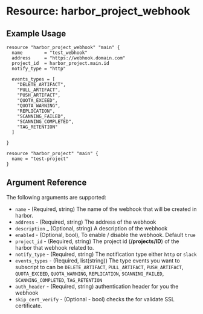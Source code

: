 # Resource: harbor_project_webhook

## Example Usage
```hcl
resource "harbor_project_webhook" "main" {
  name        = "test_webhook"
  address     = "https://webhook.domain.com"
  project_id  = harbor_project.main.id
  notify_type = "http"

  events_types = [
    "DELETE_ARTIFACT",
    "PULL_ARTIFACT",
    "PUSH_ARTIFACT",
    "QUOTA_EXCEED",
    "QUOTA_WARNING",
    "REPLICATION",
    "SCANNING_FAILED",
    "SCANNING_COMPLETED",
    "TAG_RETENTION"
  ]

}

resource "harbor_project" "main" {
  name = "test-project"
}
```

## Argument Reference
The following arguments are supported:

* `name` - (Required, string) The name of the webhook that will be created in harbor.
* `address` - (Required, string) The address of the webhook
* `description` _ (Optional, string) A description of the webhook
* `enabled` - (Optional, bool), To enable / disable the webhook. Default `true` 
* `project_id` - (Required, string) The project id (**/projects/ID**) of the harbor that webhook related to.
* `notify_type` - (Required, string) The notification type either `http` or `slack`
* `events_types` - (Required, list(string)) The type events you want to subscript to can be `DELETE_ARTIFACT`, `PULL_ARTIFACT`, `PUSH_ARTIFACT`, `QUOTA_EXCEED`, `QUOTA_WARNING`, `REPLICATION`, `SCANNING_FAILED`, `SCANNING_COMPLETED`, `TAG_RETENTION`
* `auth_header` - (Required, string) authentication header for you the webhook
* `skip_cert_verify` - (Optional - bool) checks the for validate SSL certificate.